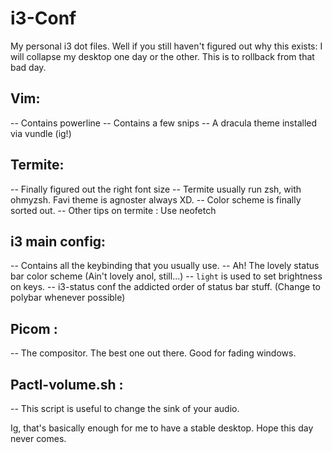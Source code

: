 # i3-Conf
My personal i3 dot files. Well if you still haven't figured out why this exists: I will collapse my desktop one day or the other.
This is to rollback from that bad day.

## Vim:
-- Contains powerline
-- Contains a few snips
-- A dracula theme installed via vundle (ig!)

## Termite:
-- Finally figured out the right font size
-- Termite usually run zsh, with ohmyzsh. Favi theme is agnoster always XD.
-- Color scheme is finally sorted out.
-- Other tips on termite : Use neofetch

## i3 main config:
-- Contains all the keybinding that you usually use.
-- Ah! The lovely status bar color scheme (Ain't lovely anol, still...)
-- ``` light ``` is used to set brightness on keys.
-- i3-status conf the addicted order of status bar stuff. (Change to polybar whenever possible)

## Picom :
-- The compositor. The best one out there. Good for fading windows.

## Pactl-volume.sh :
-- This script is useful to change the sink of your audio.

Ig, that's basically enough for me to have a stable desktop. Hope this day never comes.

